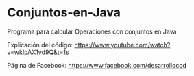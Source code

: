 # Conjuntos-en-Java
Programa para calcular Operaciones con conjuntos en Java

Explicación del código: https://www.youtube.com/watch?v=wkIpAX1vd9Q&t=1s

Página de Facebook: https://www.facebook.com/desarrollocod

